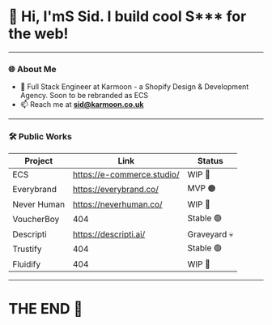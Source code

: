 # 👋 Hi, I'mS Sid. I build cool S*** for the web!

---

### 🌐 About Me
- 🔭 Full Stack Engineer at Karmoon - a Shopify Design & Development Agency. Soon to be rebranded as ECS
- 📫 Reach me at **sid@karmoon.co.uk**

---

### 🛠️ Public Works

| Project       | Link                       | Status            |
|---------------|----------------------------|-------------------|
| ECS           | https://e-commerce.studio/ | WIP 🚧            |
| Everybrand    | https://everybrand.co/     | MVP 🟠            |
| Never Human   | https://neverhuman.co/     | WIP 🚧            |
| VoucherBoy    | 404                        | Stable 🟢         |
| Descripti     | https://descripti.ai/      | Graveyard 💀      |
| Trustify      | 404                        | Stable 🟢         |
| Fluidify      | 404                        | WIP 🚧            |

---

# THE END 💃